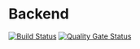 # Backend
[![Build Status](https://travis-ci.com/climatetree/Places-Microservice-Server.svg?branch=develop)](https://travis-ci.com/climatetree/Places-Microservice-Server)
[![Quality Gate Status](https://sonarcloud.io/api/project_badges/measure?project=com.example%3APlaces-Microservice-Server&metric=alert_status)](https://sonarcloud.io/dashboard?id=com.example%3APlaces-Microservice-Server)
